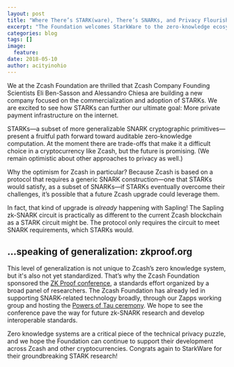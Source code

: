 ```yaml
---
layout: post
title: "Where There’s STARK(ware), There’s SNARKs, and Privacy Flourishes"
excerpt: "The Foundation welcomes StarkWare to the zero-knowledge ecosystem."
categories: blog
tags: []
image:
  feature:
date: 2018-05-10
author: acityinohio
---
```


We at the Zcash Foundation are thrilled that Zcash Company Founding Scientists Eli Ben-Sasson and Alessandro Chiesa are building a new company focused on the commercialization and adoption of STARKs. We are excited to see how STARKs can further our ultimate goal: More private payment infrastructure on the internet.

STARKs—a subset of more generalizable SNARK cryptographic primitives—present a fruitful path forward toward auditable zero-knowledge computation. At the moment there are trade-offs that make it a difficult choice in a cryptocurrency like Zcash, but the future is promising. (We remain optimistic about other approaches to privacy as well.)

Why the optimism for Zcash in particular? Because Zcash is based on a protocol that requires a generic SNARK construction—one that STARKs would satisfy, as a subset of SNARKs—if STARKs eventually overcome their challenges, it’s possible that a future Zcash upgrade could leverage them.

In fact, that kind of upgrade is *already* happening with Sapling! The Sapling zk-SNARK circuit is practically as different to the current Zcash blockchain as a STARK circuit might be. The protocol only requires the circuit to meet SNARK requirements, which STARKs would.

## ...speaking of generalization: zkproof.org

This level of generalization is not unique to Zcash’s zero knowledge system, but it's also not yet standardized. That’s why the Zcash Foundation sponsored the [ZK Proof conference](https://zkproof.org/), a standards effort organized by a broad panel of researchers. The Zcash Foundation has already led in supporting SNARK-related technology broadly, through our Zapps working group and hosting the [Powers of Tau ceremony](https://z.cash.foundation//blog/powers-of-tau/). We hope to see the conference pave the way for future zk-SNARK research and develop interoperable standards.

Zero knowledge systems are a critical piece of the technical privacy puzzle, and we hope the Foundation can continue to support their development across Zcash and other cryptocurrencies. Congrats again to StarkWare for their groundbreaking STARK research!
